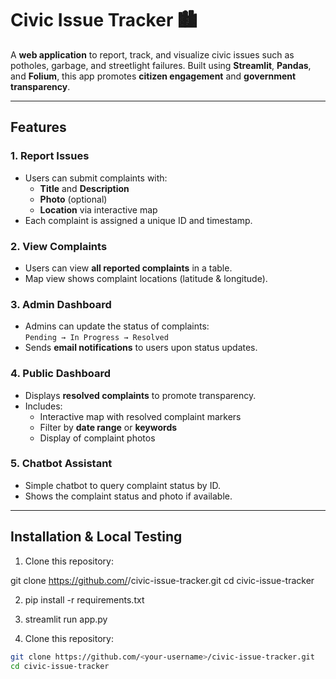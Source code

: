 # Civic Issue Tracker 🏙️

A **web application** to report, track, and visualize civic issues such as potholes, garbage, and streetlight failures. Built using **Streamlit**, **Pandas**, and **Folium**, this app promotes **citizen engagement** and **government transparency**.  

---

## **Features**

### 1. Report Issues 
- Users can submit complaints with:
  - **Title** and **Description**
  - **Photo** (optional)
  - **Location** via interactive map
- Each complaint is assigned a unique ID and timestamp.

### 2. View Complaints 
- Users can view **all reported complaints** in a table.
- Map view shows complaint locations (latitude & longitude).

### 3. Admin Dashboard 
- Admins can update the status of complaints:  
  `Pending → In Progress → Resolved`
- Sends **email notifications** to users upon status updates.

### 4. Public Dashboard 
- Displays **resolved complaints** to promote transparency.
- Includes:
  - Interactive map with resolved complaint markers
  - Filter by **date range** or **keywords**
  - Display of complaint photos

### 5. Chatbot Assistant 
- Simple chatbot to query complaint status by ID.
- Shows the complaint status and photo if available.

---

## **Installation & Local Testing**
1. Clone this repository:
   
git clone https://github.com/<your-username>/civic-issue-tracker.git
cd civic-issue-tracker

2. pip install -r requirements.txt

3. streamlit run app.py



1. Clone this repository:

```bash
git clone https://github.com/<your-username>/civic-issue-tracker.git
cd civic-issue-tracker

